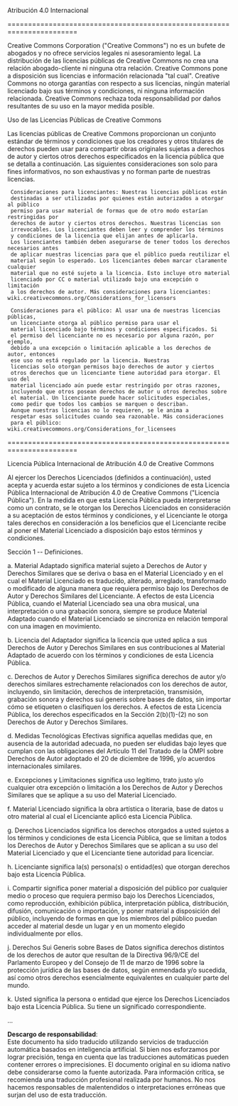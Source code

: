 Atribución 4.0 Internacional

=======================================================================

Creative Commons Corporation ("Creative Commons") no es un bufete de abogados y no ofrece servicios legales ni asesoramiento legal. La distribución de las licencias públicas de Creative Commons no crea una relación abogado-cliente ni ninguna otra relación. Creative Commons pone a disposición sus licencias e información relacionada "tal cual". Creative Commons no otorga garantías con respecto a sus licencias, ningún material licenciado bajo sus términos y condiciones, ni ninguna información relacionada. Creative Commons rechaza toda responsabilidad por daños resultantes de su uso en la mayor medida posible.

Uso de las Licencias Públicas de Creative Commons

Las licencias públicas de Creative Commons proporcionan un conjunto estándar de términos y condiciones que los creadores y otros titulares de derechos pueden usar para compartir obras originales sujetas a derechos de autor y ciertos otros derechos especificados en la licencia pública que se detalla a continuación. Las siguientes consideraciones son solo para fines informativos, no son exhaustivas y no forman parte de nuestras licencias.

     Consideraciones para licenciantes: Nuestras licencias públicas están
     destinadas a ser utilizadas por quienes están autorizados a otorgar al público
     permiso para usar material de formas que de otro modo estarían restringidas por
     derechos de autor y ciertos otros derechos. Nuestras licencias son
     irrevocables. Los licenciantes deben leer y comprender los términos
     y condiciones de la licencia que elijan antes de aplicarla.
     Los licenciantes también deben asegurarse de tener todos los derechos necesarios antes
     de aplicar nuestras licencias para que el público pueda reutilizar el
     material según lo esperado. Los licenciantes deben marcar claramente cualquier
     material que no esté sujeto a la licencia. Esto incluye otro material
     licenciado por CC o material utilizado bajo una excepción o limitación
     a los derechos de autor. Más consideraciones para licenciantes:
	wiki.creativecommons.org/Considerations_for_licensors

     Consideraciones para el público: Al usar una de nuestras licencias públicas,
     un licenciante otorga al público permiso para usar el
     material licenciado bajo términos y condiciones especificados. Si
     el permiso del licenciante no es necesario por alguna razón, por ejemplo,
     debido a una excepción o limitación aplicable a los derechos de autor, entonces
     ese uso no está regulado por la licencia. Nuestras
     licencias solo otorgan permisos bajo derechos de autor y ciertos
     otros derechos que un licenciante tiene autoridad para otorgar. El uso del
     material licenciado aún puede estar restringido por otras razones,
     incluyendo que otros posean derechos de autor u otros derechos sobre
     el material. Un licenciante puede hacer solicitudes especiales,
     como pedir que todos los cambios se marquen o describan.
     Aunque nuestras licencias no lo requieren, se le anima a
     respetar esas solicitudes cuando sea razonable. Más consideraciones
     para el público: 
	wiki.creativecommons.org/Considerations_for_licensees

=======================================================================

Licencia Pública Internacional de Atribución 4.0 de Creative Commons

Al ejercer los Derechos Licenciados (definidos a continuación), usted acepta y acuerda estar sujeto a los términos y condiciones de esta Licencia Pública Internacional de Atribución 4.0 de Creative Commons ("Licencia Pública"). En la medida en que esta Licencia Pública pueda interpretarse como un contrato, se le otorgan los Derechos Licenciados en consideración a su aceptación de estos términos y condiciones, y el Licenciante le otorga tales derechos en consideración a los beneficios que el Licenciante recibe al poner el Material Licenciado a disposición bajo estos términos y condiciones.

Sección 1 -- Definiciones.

  a. Material Adaptado significa material sujeto a Derechos de Autor y Derechos Similares que se deriva o basa en el Material Licenciado y en el cual el Material Licenciado es traducido, alterado, arreglado, transformado o modificado de alguna manera que requiera permiso bajo los Derechos de Autor y Derechos Similares del Licenciante. A efectos de esta Licencia Pública, cuando el Material Licenciado sea una obra musical, una interpretación o una grabación sonora, siempre se produce Material Adaptado cuando el Material Licenciado se sincroniza en relación temporal con una imagen en movimiento.

  b. Licencia del Adaptador significa la licencia que usted aplica a sus Derechos de Autor y Derechos Similares en sus contribuciones al Material Adaptado de acuerdo con los términos y condiciones de esta Licencia Pública.

  c. Derechos de Autor y Derechos Similares significa derechos de autor y/o derechos similares estrechamente relacionados con los derechos de autor, incluyendo, sin limitación, derechos de interpretación, transmisión, grabación sonora y derechos sui generis sobre bases de datos, sin importar cómo se etiqueten o clasifiquen los derechos. A efectos de esta Licencia Pública, los derechos especificados en la Sección 2(b)(1)-(2) no son Derechos de Autor y Derechos Similares.

  d. Medidas Tecnológicas Efectivas significa aquellas medidas que, en ausencia de la autoridad adecuada, no pueden ser eludidas bajo leyes que cumplan con las obligaciones del Artículo 11 del Tratado de la OMPI sobre Derechos de Autor adoptado el 20 de diciembre de 1996, y/o acuerdos internacionales similares.

  e. Excepciones y Limitaciones significa uso legítimo, trato justo y/o cualquier otra excepción o limitación a los Derechos de Autor y Derechos Similares que se aplique a su uso del Material Licenciado.

  f. Material Licenciado significa la obra artística o literaria, base de datos u otro material al cual el Licenciante aplicó esta Licencia Pública.

  g. Derechos Licenciados significa los derechos otorgados a usted sujetos a los términos y condiciones de esta Licencia Pública, que se limitan a todos los Derechos de Autor y Derechos Similares que se aplican a su uso del Material Licenciado y que el Licenciante tiene autoridad para licenciar.

  h. Licenciante significa la(s) persona(s) o entidad(es) que otorgan derechos bajo esta Licencia Pública.

  i. Compartir significa poner material a disposición del público por cualquier medio o proceso que requiera permiso bajo los Derechos Licenciados, como reproducción, exhibición pública, interpretación pública, distribución, difusión, comunicación o importación, y poner material a disposición del público, incluyendo de formas en que los miembros del público puedan acceder al material desde un lugar y en un momento elegido individualmente por ellos.

  j. Derechos Sui Generis sobre Bases de Datos significa derechos distintos de los derechos de autor que resultan de la Directiva 96/9/CE del Parlamento Europeo y del Consejo de 11 de marzo de 1996 sobre la protección jurídica de las bases de datos, según enmendada y/o sucedida, así como otros derechos esencialmente equivalentes en cualquier parte del mundo.

  k. Usted significa la persona o entidad que ejerce los Derechos Licenciados bajo esta Licencia Pública. Su tiene un significado correspondiente.

...

**Descargo de responsabilidad**:  
Este documento ha sido traducido utilizando servicios de traducción automática basados en inteligencia artificial. Si bien nos esforzamos por lograr precisión, tenga en cuenta que las traducciones automáticas pueden contener errores o imprecisiones. El documento original en su idioma nativo debe considerarse como la fuente autorizada. Para información crítica, se recomienda una traducción profesional realizada por humanos. No nos hacemos responsables de malentendidos o interpretaciones erróneas que surjan del uso de esta traducción.